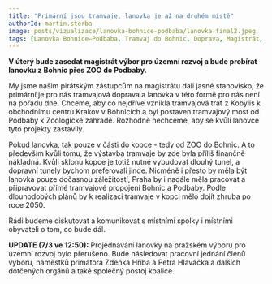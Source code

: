 ```yaml
---
title: "Primární jsou tramvaje, lanovka je až na druhém místě"
authorId: martin.sterba
image: posts/vizualizace/lanovka-bohnice-podbaba/lanovka-final2.jpeg
tags: [Lanovka Bohnice–Podbaba, Tramvaj do Bohnic, Doprava, Magistrát, Bohnice]
---
```


**V úterý bude zasedat magistrát výbor pro územní rozvoj a bude probírat lanovku z Bohnic přes ZOO do Podbaby.**

My jsme našim pirátským zástupcům na magistrátu dali jasné stanovisko, že primární je pro nás tramvajová doprava a lanovka v této formě pro nás není na pořadu dne. Chceme, aby co nejdříve vznikla tramvajová trať z Kobylis k obchodnímu centru Krakov v Bohnicích a byl postaven tramvajový most od Podbaby k Zoologické zahradě. Rozhodně nechceme, aby se kvůli lanovce tyto projekty zastavily. 

Pokud lanovka, tak pouze v části do kopce - tedy od ZOO do Bohnic. A to především kvůli tomu, že výstavba tramvaje by zde byla příliš finančně nákladná. Kvůli sklonu kopce je totiž nutné vybudovat dlouhý tunel, a dopravní tunely bychom preferovali jinde. Nicméně i přesto by měla být lanovka pouze dočasnou záležitostí, Praha by i nadále měla pracovat a připravovat přímé tramvajové propojení Bohnic a Podbaby. Podle dlouhodobých plánů by k realizaci tramvaje v kopci mělo dojít zhruba po roce 2050. 

Rádi budeme diskutovat a komunikovat s místními spolky i místními obyvateli o tom, co bude dál.

<div class="inline-flex flex-col sm:flex-row space-y-8 sm:space-y-0 sm:space-x-8">
  <div class="inline-flex flex-col space-y-2">
    <span class="alert alert--black">
      <i class="alert__icon ico--pirati"></i>
      <span><b>UPDATE (7/3 ve 12:50):</b> Projednávání lanovky na pražském výboru pro územní rozvoj bylo přerušeno. Bude následovat pracovní jednání členů výboru, náměstků primátora Zdeňka Hřiba a Petra Hlaváčka a dalších dotčených orgánů a také společný postoj koalice.</span>
    </span>
  </div>
</div>
